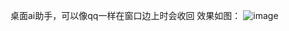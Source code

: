 桌面ai助手，可以像qq一样在窗口边上时会收回
效果如图：
![image](https://github.com/user-attachments/assets/3c45cecc-d312-4db8-85d3-d76a7636c98f)
